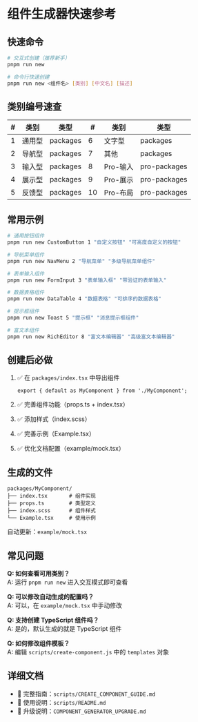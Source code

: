 # 组件生成器快速参考

## 快速命令

```bash
# 交互式创建（推荐新手）
pnpm run new

# 命令行快速创建
pnpm run new <组件名> [类别] [中文名] [描述]
```

## 类别编号速查

| # | 类别 | 类型 | # | 类别 | 类型 |
|---|------|------|---|------|------|
| 1 | 通用型 | packages | 6 | 文字型 | packages |
| 2 | 导航型 | packages | 7 | 其他 | packages |
| 3 | 输入型 | packages | 8 | Pro-输入 | pro-packages |
| 4 | 展示型 | packages | 9 | Pro-展示 | pro-packages |
| 5 | 反馈型 | packages | 10 | Pro-布局 | pro-packages |

## 常用示例

```bash
# 通用按钮组件
pnpm run new CustomButton 1 "自定义按钮" "可高度自定义的按钮"

# 导航菜单组件
pnpm run new NavMenu 2 "导航菜单" "多级导航菜单组件"

# 表单输入组件
pnpm run new FormInput 3 "表单输入框" "带验证的表单输入"

# 数据表格组件
pnpm run new DataTable 4 "数据表格" "可排序的数据表格"

# 提示框组件
pnpm run new Toast 5 "提示框" "消息提示框组件"

# 富文本组件
pnpm run new RichEditor 8 "富文本编辑器" "高级富文本编辑器"
```

## 创建后必做

1. ✅ 在 `packages/index.tsx` 中导出组件
   ```tsx
   export { default as MyComponent } from './MyComponent';
   ```

2. ✅ 完善组件功能（props.ts + index.tsx）

3. ✅ 添加样式（index.scss）

4. ✅ 完善示例（Example.tsx）

5. ✅ 优化文档配置（example/mock.tsx）

## 生成的文件

```
packages/MyComponent/
├── index.tsx       # 组件实现
├── props.ts        # 类型定义
├── index.scss      # 组件样式
└── Example.tsx     # 使用示例
```

自动更新：`example/mock.tsx`

## 常见问题

**Q: 如何查看可用类别？**  
A: 运行 `pnpm run new` 进入交互模式即可查看

**Q: 可以修改自动生成的配置吗？**  
A: 可以，在 `example/mock.tsx` 中手动修改

**Q: 支持创建 TypeScript 组件吗？**  
A: 是的，默认生成的就是 TypeScript 组件

**Q: 如何修改组件模板？**  
A: 编辑 `scripts/create-component.js` 中的 `templates` 对象

## 详细文档

- 📖 完整指南：`scripts/CREATE_COMPONENT_GUIDE.md`
- 📖 使用说明：`scripts/README.md`
- 📖 升级说明：`COMPONENT_GENERATOR_UPGRADE.md`

